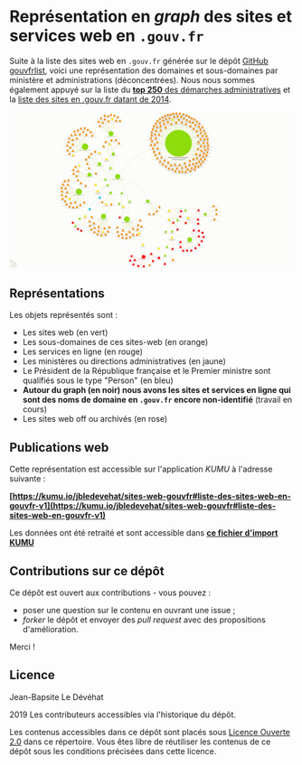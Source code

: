 # Représentation en *graph* des sites et services web en `.gouv.fr`

Suite à la liste des sites web en `.gouv.fr` générée sur le dépôt [GitHub gouvfrlist](https://github.com/bzg/gouvfrlist/blob/master/tested.gouv.fr.txt), voici une représentation des domaines et sous-domaines par ministère et administrations (déconcentrées). Nous nous sommes également appuyé sur la liste du [**top 250** des démarches administratives](https://www.numerique.gouv.fr/actualites/qualite-des-services-numeriques-deux-nouveaux-outils-pour-suivre-lavancee-de-la-dematerialisation-et-recueillir-lavis-des-usagers/) et la [liste des sites en .gouv.fr datant de 2014](https://www.data.gouv.fr/fr/datasets/listes-des-sites-gouv-fr/).

![Logo](./SitesWebGouvFr/SitesWebGouvFr.jpeg)

## Représentations 

Les objets représentés sont :
- Les sites web (en vert)
- Les sous-domaines de ces sites-web (en orange)
- Les services en ligne (en rouge)
- Les ministères ou directions administratives (en jaune)
- Le Président de la République française et le Premier ministre sont qualifiés sous le type "Person" (en bleu)
- **Autour du graph (en noir) nous avons les sites et services en ligne qui sont des noms de domaine en `.gouv.fr` encore non-identifié** (travail en cours)
- Les sites web off ou archivés (en rose)

## Publications web

Cette représentation est accessible sur l'application *KUMU* à l'adresse suivante : 

**[https://kumu.io/jbledevehat/sites-web-gouvfr#liste-des-sites-web-en-gouvfr-v1](https://kumu.io/jbledevehat/sites-web-gouvfr#liste-des-sites-web-en-gouvfr-v1)**

Les données ont été retraité et sont accessible dans **[ce fichier d'import KUMU](/Data/Import-KUMU-SitesWeb-AdministrationsPubliques.xlsx)**

## Contributions sur ce dépôt

Ce dépôt est ouvert aux contributions - vous pouvez :

- poser une question sur le contenu en ouvrant une issue ;
- *forker* le dépôt et envoyer des *pull request* avec des propositions d'amélioration.

Merci !

## Licence

Jean-Bapsite Le Dévéhat 

2019 Les contributeurs accessibles via l'historique du dépôt.

Les contenus accessibles dans ce dépôt sont placés sous [Licence Ouverte 2.0](LICENSE.md) dans ce répertoire. Vous êtes libre de réutiliser les contenus de ce dépôt sous les conditions précisées dans cette licence.